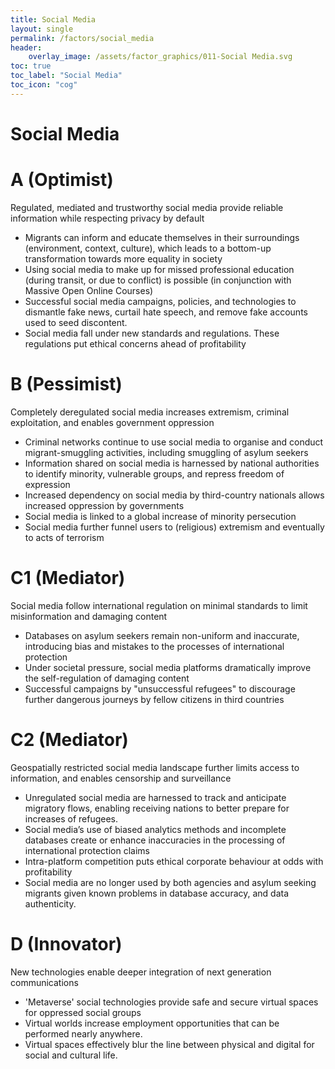 ```yaml
---
title: Social Media
layout: single
permalink: /factors/social_media
header:
    overlay_image: /assets/factor_graphics/011-Social Media.svg
toc: true
toc_label: "Social Media"
toc_icon: "cog"
---
```


# Social Media

# A (Optimist)
Regulated, mediated and trustworthy social media provide reliable information while respecting privacy by default
* Migrants can inform and educate themselves in their surroundings (environment, context, culture), which leads to a bottom-up transformation towards more equality in society 
* Using social media to make up for missed professional education (during transit, or due to conflict) is possible (in conjunction with Massive Open Online Courses)
* Successful social media campaigns, policies, and technologies to dismantle fake news, curtail hate speech, and remove fake accounts used to seed discontent. 
* Social media fall under new standards and regulations. These regulations put ethical concerns ahead of profitability

# B (Pessimist)
Completely deregulated social media increases extremism, criminal exploitation, and enables government oppression
* Criminal networks continue to use social media to organise and conduct migrant-smuggling activities, including smuggling of asylum seekers
* Information shared on social media is harnessed by national authorities to identify minority, vulnerable groups, and repress freedom of expression
* Increased dependency on social media by third-country nationals allows increased oppression by governments
* Social media is linked to a global increase of minority persecution 
* Social media further funnel users to (religious) extremism and eventually to acts of terrorism


# C1 (Mediator)
Social media follow international regulation on minimal standards to limit misinformation and damaging content 
* Databases on asylum seekers remain non-uniform and inaccurate, introducing bias and mistakes to the processes of international protection
* Under societal pressure, social media platforms dramatically improve the self-regulation of damaging content
* Successful campaigns by "unsuccessful refugees" to discourage further dangerous journeys by fellow citizens in third countries


# C2 (Mediator)
Geospatially restricted social media landscape further limits access to information, and enables censorship and surveillance
* Unregulated social media are harnessed to track and anticipate migratory flows, enabling receiving nations to better prepare for increases of refugees.
* Social media’s use of biased analytics methods and incomplete databases create or enhance inaccuracies in the processing of international protection claims
* Intra-platform competition puts ethical corporate behaviour at odds with profitability
* Social media are no longer used by both agencies and asylum seeking migrants given known problems in database accuracy, and data authenticity.  


# D (Innovator)
New technologies enable deeper integration of next generation communications
* 'Metaverse' social technologies provide safe and secure virtual spaces for oppressed social groups 
* Virtual worlds increase employment opportunities that can be performed nearly anywhere.
* Virtual spaces effectively blur the line between physical and digital for social and cultural life.   



